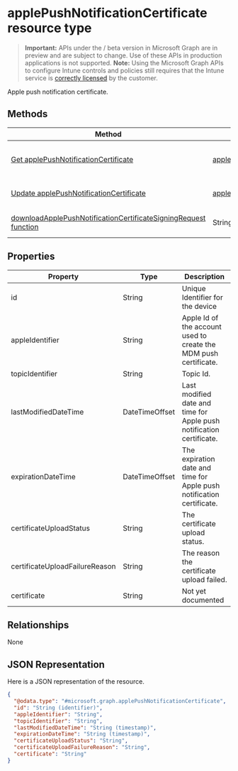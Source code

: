 ﻿# applePushNotificationCertificate resource type

> **Important:** APIs under the / beta version in Microsoft Graph are in preview and are subject to change. Use of these APIs in production applications is not supported.
> **Note:** Using the Microsoft Graph APIs to configure Intune controls and policies still requires that the Intune service is [correctly licensed](https://go.microsoft.com/fwlink/?linkid=839381) by the customer.

Apple push notification certificate.
## Methods
|Method|Return Type|Description|
|---|---|---|
|[Get applePushNotificationCertificate](https://developer.microsoft.com/en-us/graph/docs/api-reference/beta/api/api/intune_devices_applepushnotificationcertificate_get.md)|[applePushNotificationCertificate](https://developer.microsoft.com/en-us/graph/docs/api-reference/beta/api/resources/intune_devices_applepushnotificationcertificate.md)|Read properties and relationships of the [applePushNotificationCertificate](https://developer.microsoft.com/en-us/graph/docs/api-reference/beta/api/resources/intune_devices_applepushnotificationcertificate.md) object.|
|[Update applePushNotificationCertificate](https://developer.microsoft.com/en-us/graph/docs/api-reference/beta/api/api/intune_devices_applepushnotificationcertificate_update.md)|[applePushNotificationCertificate](https://developer.microsoft.com/en-us/graph/docs/api-reference/beta/api/resources/intune_devices_applepushnotificationcertificate.md)|Update the properties of a [applePushNotificationCertificate](https://developer.microsoft.com/en-us/graph/docs/api-reference/beta/api/resources/intune_devices_applepushnotificationcertificate.md) object.|
|[downloadApplePushNotificationCertificateSigningRequest function](https://developer.microsoft.com/en-us/graph/docs/api-reference/beta/api/api/intune_devices_applepushnotificationcertificate_downloadapplepushnotificationcertificatesigningrequest.md)|String|Download Apple push notification certificate signing request|

## Properties
|Property|Type|Description|
|---|---|---|
|id|String|Unique Identifier for the device|
|appleIdentifier|String|Apple Id of the account used to create the MDM push certificate.|
|topicIdentifier|String|Topic Id.|
|lastModifiedDateTime|DateTimeOffset|Last modified date and time for Apple push notification certificate.|
|expirationDateTime|DateTimeOffset|The expiration date and time for Apple push notification certificate.|
|certificateUploadStatus|String|The certificate upload status.|
|certificateUploadFailureReason|String|The reason the certificate upload failed.|
|certificate|String|Not yet documented|

## Relationships
None
## JSON Representation
Here is a JSON representation of the resource.
<!-- {
  "blockType": "resource",
  "keyProperty": "id",
  "@odata.type": "microsoft.graph.applePushNotificationCertificate"
}
-->
```json
{
  "@odata.type": "#microsoft.graph.applePushNotificationCertificate",
  "id": "String (identifier)",
  "appleIdentifier": "String",
  "topicIdentifier": "String",
  "lastModifiedDateTime": "String (timestamp)",
  "expirationDateTime": "String (timestamp)",
  "certificateUploadStatus": "String",
  "certificateUploadFailureReason": "String",
  "certificate": "String"
}
```




